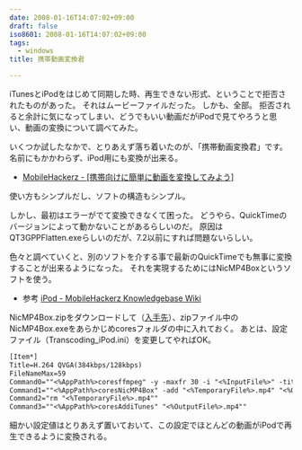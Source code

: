 ```yaml
---
date: 2008-01-16T14:07:02+09:00
draft: false
iso8601: 2008-01-16T14:07:02+09:00
tags:
  - windows
title: 携帯動画変換君

---
```


iTunesとiPodをはじめて同期した時、再生できない形式、ということで拒否されたものがあった。
それはムービーファイルだった。
しかも、全部。
拒否されると余計に気になってしまい、どうでもいい動画だがiPodで見てやろうと思い、動画の変換について調べてみた。

いくつか試したなかで、とりあえず落ち着いたのが、「携帯動画変換君」です。
名前にもかかわらず、iPod用にも変換が出来る。

- <a href="http://mobilehackerz.jp/contents/3GPConv">MobileHackerz - [携帯向けに簡単に動画を変換してみよう]</a>

使い方もシンプルだし、ソフトの構造もシンプル。

しかし、最初はエラーがでて変換できなくて困った。
どうやら、QuickTimeのバージョンによって動かないことがあるらしいのだ。
原因はQT3GPPFlatten.exeらしいのだが、7.2以前にすれば問題ないらしい。

色々と調べていくと、別のソフトを介する事で最新のQuickTimeでも無事に変換することが出来るようになった。
それを実現するためにはNicMP4Boxというソフトを使う。

- 参考 <a href="http://mobilehackerz.jp/archive/wiki/index.php?cmd=read&amp;page=iPod">iPod - MobileHackerz Knowledgebase Wiki</a>

NicMP4Box.zipをダウンロードして（<a href="http://nic.dnsalias.com/">入手先</a>）、zipファイル中のNicMP4Box.exeをあらかじめcoresフォルダの中に入れておく。
あとは、設定ファイル（Transcoding_iPod.ini）を変更してやればOK。

```default
[Item*]
Title=H.264 QVGA(384kbps/128kbps)
FileNameMax=59
Command0=""<%AppPath%>coresffmpeg" -y -maxfr 30 -i "<%InputFile%>" -title "<%Title%>" -bitexact -hq -vcodec h264 -vprofile baseline -vlevel 30 -fixaspect -s 320x240 -b 384 -maxrate 700 -qmin 18 -qmax 51 -bufsize 1024 -g 250 -acodec aac -ac 2 -ar 48000 -ab 64 "<%TemporaryFile%>.mp4""
Command1=""<%AppPath%>coresNicMP4Box" -add "<%TemporaryFile%>.mp4" "<%OutputFile%>.mp4""
Command2="rm "<%TemporaryFile%>.mp4""
Command3=""<%AppPath%>coresAddiTunes" "<%OutputFile%>.mp4""
```

細かい設定値はとりあえず置いておいて、この設定でほとんどの動画がiPodで再生できるように変換される。

